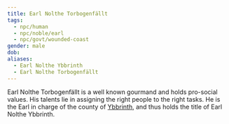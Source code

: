 ```yaml
---
title: Earl Nolthe Torbogenfällt
tags:
  - npc/human
  - npc/noble/earl
  - npc/govt/wounded-coast
gender: male
dob: 
aliases:
  - Earl Nolthe Ybbrinth
  - Earl Nolthe Torbogenfällt
---
```


Earl Nolthe Torbogenfällt is a well known gourmand and holds pro-social values. His talents lie in assigning the right people to the right tasks. He is the Earl in charge of the county of [Ybbrinth](../../../../../place/state/wounded-coast/arsleaf/ybbrinth/index.md), and thus holds the title of Earl Nolthe Ybbrinth.
